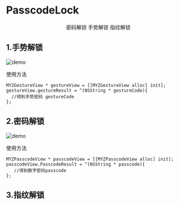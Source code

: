 # PasscodeLock
<p align="center">
 密码解锁  手势解锁  指纹解锁
 

## 1.手势解锁
 
![demo](https://github.com/MA806P/PasscodeLock/blob/master/ScreenShoot/Gesture.gif)
 
 使用方法
 ```
 MYZGestureView * gestureView = [[MYZGestureView alloc] init];
 gestureView.gestureResult = ^(NSString * gestureCode){
   //得到手势密码 gestureCode 
 };
```
 
## 2.密码解锁 
 
 ![demo](https://github.com/MA806P/PasscodeLock/blob/master/ScreenShoot/Passcode.gif)
 
 使用方法
 ```
 MYZPasscodeView * passcodeView = [[MYZPasscodeView alloc] init];
 passcodeView.PasscodeResult = ^(NSString * passcode){
    //得到数字密码passcode
 };
 ```
 
## 3.指纹解锁
 
 
 
 
